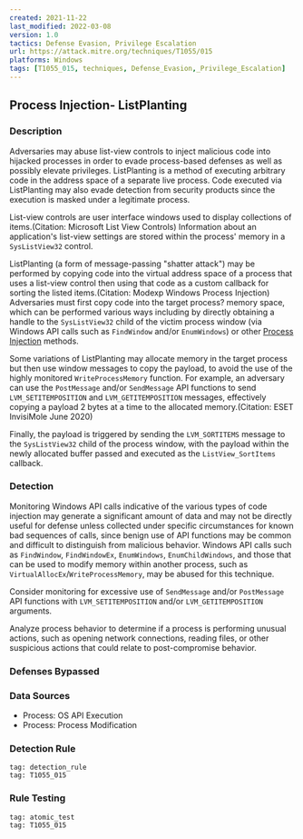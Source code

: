 ```yaml
---
created: 2021-11-22
last_modified: 2022-03-08
version: 1.0
tactics: Defense Evasion, Privilege Escalation
url: https://attack.mitre.org/techniques/T1055/015
platforms: Windows
tags: [T1055_015, techniques, Defense_Evasion,_Privilege_Escalation]
---
```


## Process Injection- ListPlanting

### Description

Adversaries may abuse list-view controls to inject malicious code into hijacked processes in order to evade process-based defenses as well as possibly elevate privileges. ListPlanting is a method of executing arbitrary code in the address space of a separate live process. Code executed via ListPlanting may also evade detection from security products since the execution is masked under a legitimate process.

List-view controls are user interface windows used to display collections of items.(Citation: Microsoft List View Controls) Information about an application's list-view settings are stored within the process' memory in a <code>SysListView32</code> control.

ListPlanting (a form of message-passing "shatter attack") may be performed by copying code into the virtual address space of a process that uses a list-view control then using that code as a custom callback for sorting the listed items.(Citation: Modexp Windows Process Injection) Adversaries must first copy code into the target process? memory space, which can be performed various ways including by directly obtaining a handle to the <code>SysListView32</code> child of the victim process window (via Windows API calls such as <code>FindWindow</code> and/or <code>EnumWindows</code>) or other [Process Injection](https://attack.mitre.org/techniques/T1055) methods.

Some variations of ListPlanting may allocate memory in the target process but then use window messages to copy the payload, to avoid the use of the highly monitored <code>WriteProcessMemory</code> function. For example, an adversary can use the <code>PostMessage</code> and/or <code>SendMessage</code> API functions to send <code>LVM_SETITEMPOSITION</code> and <code>LVM_GETITEMPOSITION</code> messages, effectively copying a payload 2 bytes at a time to the allocated memory.(Citation: ESET InvisiMole June 2020) 

Finally, the payload is triggered by sending the <code>LVM_SORTITEMS</code> message to the <code>SysListView32</code> child of the process window, with the payload within the newly allocated buffer passed and executed as the <code>ListView_SortItems</code> callback.

### Detection

Monitoring Windows API calls indicative of the various types of code injection may generate a significant amount of data and may not be directly useful for defense unless collected under specific circumstances for known bad sequences of calls, since benign use of API functions may be common and difficult to distinguish from malicious behavior. Windows API calls such as <code>FindWindow</code>, <code>FindWindowEx</code>, <code>EnumWindows</code>, <code>EnumChildWindows</code>, and those that can be used to modify memory within another process, such as <code>VirtualAllocEx</code>/<code>WriteProcessMemory</code>, may be abused for this technique. 

Consider monitoring for excessive use of <code>SendMessage</code> and/or <code>PostMessage</code> API functions with <code>LVM_SETITEMPOSITION</code> and/or <code>LVM_GETITEMPOSITION</code> arguments.

Analyze process behavior to determine if a process is performing unusual actions, such as opening network connections, reading files, or other suspicious actions that could relate to post-compromise behavior. 

### Defenses Bypassed



### Data Sources

  - Process: OS API Execution
  -  Process: Process Modification
### Detection Rule

```query
tag: detection_rule
tag: T1055_015
```

### Rule Testing

```query
tag: atomic_test
tag: T1055_015
```
